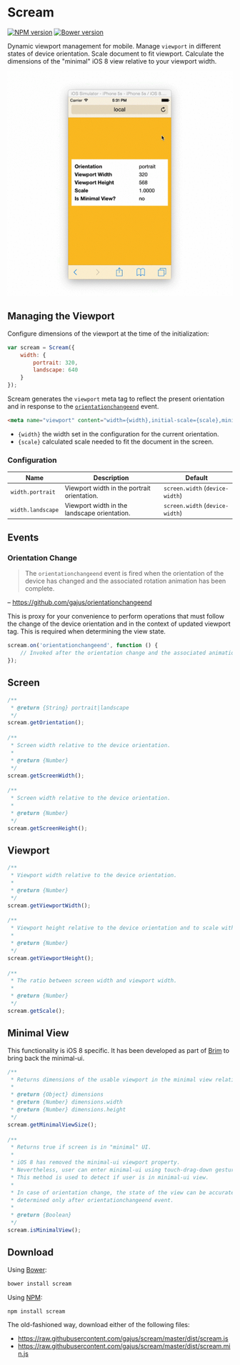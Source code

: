 # Scream

[![NPM version](https://badge.fury.io/js/scream.svg)](http://badge.fury.io/js/scream)
[![Bower version](https://badge.fury.io/bo/scream.svg)](http://badge.fury.io/bo/scream)

Dynamic viewport management for mobile. Manage `viewport` in different states of device orientation. Scale document to fit viewport. Calculate the dimensions of the "minimal" iOS 8 view relative to your viewport width.

![Demonstration using iOS simulator](./.readme/demonstration.gif)

## Managing the Viewport

Configure dimensions of the viewport at the time of the initialization:

```js
var scream = Scream({
    width: {
        portrait: 320,
        landscape: 640
    }
});
```

Scream generates the `viewport` meta tag to reflect the present orientation and in response to the [`orientationchangeend`](https://github.com/gajus/orientationchangeend) event.

```html
<meta name="viewport" content="width={width},initial-scale={scale},minimum-scale={scale},maximum-scale={scale},user-scale=0">
```

* `{width}` the width set in the configuration for the current orientation.
* `{scale}` calculated scale needed to fit the document in the screen.

### Configuration

| Name | Description | Default |
| --- | --- | --- |
| `width.portrait` | Viewport width in the portrait orientation. | `screen.width` (`device-width`) |
| `width.landscape` | Viewport width in the landscape orientation. | `screen.width` (`device-width`) |

## Events

### Orientation Change

> The `orientationchangeend` event is fired when the orientation of the device has changed and the associated rotation animation has been complete.

– https://github.com/gajus/orientationchangeend

This is proxy for your convenience to perform operations that must follow the change of the device orientation and in the context of updated viewport tag. This is required when determining the view state.

```js
scream.on('orientationchangeend', function () {
    // Invoked after the orientation change and the associated animation (iOS) has been completed.
});
```

## Screen

```js
/**
 * @return {String} portrait|landscape
 */
scream.getOrientation();

/**
 * Screen width relative to the device orientation.
 *
 * @return {Number}
 */
scream.getScreenWidth();

/**
 * Screen width relative to the device orientation.
 *
 * @return {Number}
 */
scream.getScreenHeight();
```

## Viewport

```js
/**
 * Viewport width relative to the device orientation.
 * 
 * @return {Number}
 */
scream.getViewportWidth();

/**
 * Viewport height relative to the device orientation and to scale with the viewport width.
 *
 * @return {Number}
 */
scream.getViewportHeight();

/**
 * The ratio between screen width and viewport width.
 *
 * @return {Number}
 */
scream.getScale();
```

## Minimal View

This functionality is iOS 8 specific. It has been developed as part of [Brim](https://github.com/gajus/brim) to bring back the minimal-ui.

```js
/**
 * Returns dimensions of the usable viewport in the minimal view relative to the current viewport width and orientation.
 * 
 * @return {Object} dimensions
 * @return {Number} dimensions.width
 * @return {Number} dimensions.height
 */
scream.getMinimalViewSize();

/**
 * Returns true if screen is in "minimal" UI.
 *
 * iOS 8 has removed the minimal-ui viewport property.
 * Nevertheless, user can enter minimal-ui using touch-drag-down gesture.
 * This method is used to detect if user is in minimal-ui view.
 *
 * In case of orientation change, the state of the view can be accurately
 * determined only after orientationchangeend event.
 * 
 * @return {Boolean}
 */
scream.isMinimalView();
```

## Download

Using [Bower](http://bower.io/):

```sh
bower install scream
```

Using [NPM](https://www.npmjs.org/):

```sh
npm install scream
```

The old-fashioned way, download either of the following files:

* https://raw.githubusercontent.com/gajus/scream/master/dist/scream.js
* https://raw.githubusercontent.com/gajus/scream/master/dist/scream.min.js